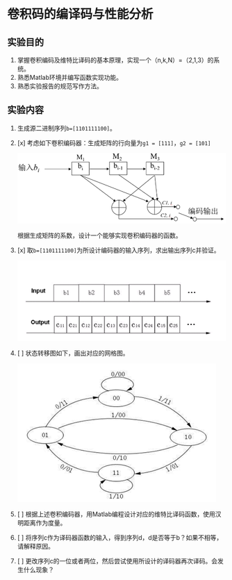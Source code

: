 
# 卷积码的编译码与性能分析

## 实验目的

1. 掌握卷积编码及维特比译码的基本原理，实现一个（n,k,N）=（2,1,3）的系统。
2. 熟悉Matlab环境并编写函数实现功能。
3. 熟悉实验报告的规范写作方法。

## 实验内容

1. 生成源二进制序列`b=[1101111100]`。

2. [x] 考虑如下卷积编码器：生成矩阵的行向量为`g1 = [111]`，`g2 = [101]` 

   ![](viterbi.assets/卷积码.png)

   根据生成矩阵的系数，设计一个能够实现卷积编码器的函数。

3. [x] 取`b=[1101111100]`为所设计编码器的输入序列，求出输出序列c并验证。

   ![](viterbi.assets/序列.png)

4. [ ] 状态转移图如下，画出对应的网格图。

   ![](viterbi.assets/状态转移图.png)

5. [ ] 根据上述卷积编码器，用Matlab编程设计对应的维特比译码函数，使用汉明距离作为度量。

6. [ ] 将序列c作为译码器函数的输入，得到序列d，d是否等于b？如果不相等，请解释原因。

7. [ ] 更改序列c的一位或者两位，然后尝试使用所设计的译码器再次译码。会发生什么现象？
